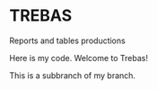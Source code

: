 # TREBAS
Reports and tables productions



Here is my code. Welcome to Trebas!

This is a subbranch of my branch.
